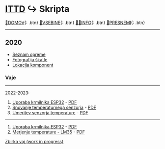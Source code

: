 # [ITTD](../index) ↪ Skripta
[🏡DOMOV](../index){: .btn}
[📝VSEBINE](../Vsebine/index.md){: .btn}
[👨‍🎓INFO](../info){: .btn}
[💾PRESNEMI](../Presnemi/index){: .btn}

---

## 2020

- [Seznam opreme](../Oprema/Oprema_2020.md)
- [Fotografija škatle](../Oprema/Oprema.png)
- [Lokacija komponent](../Oprema/Oprema_poslano.pdf)

### Vaje

---
2022-2023:

1. [Uporaba krmilnika ESP32](./100_ESP32_Hello_World) - [PDF](./100_ESP32_Hello_World.pdf)
2. [Snovanje temperaturnega senzorja](./200_Snovanje_temperaturnega_senzorja_NTC.) - [PDF](./200_Snovanje_temperaturnega_senzorja_NTC.pdf)
3. [Umeritev senzorja temperature](./300_Umeritev_sistema.md) - [PDF](./300_Umeritev_sistema.pdf)

---

1. [Uporaba krmilnika ESP32](./100_ESP32_Hello_World) - [PDF](./100_ESP32_Hello_World.pdf)
2. [Merjenje temperature - LM35](./200_Merjenje_temperature_LM35) - [PDF](./200_Merjenje_temperature_LM35.pdf)



[Zbirka vaj (work in progress)](./ITTD_2020.pdf)
